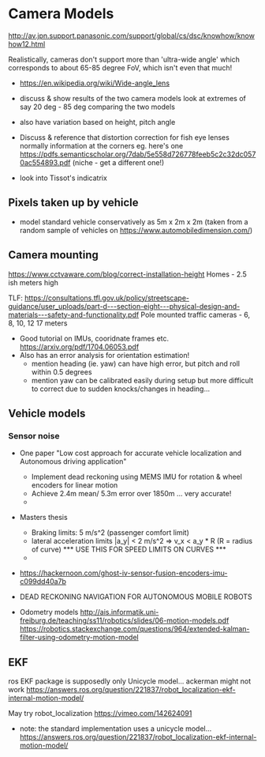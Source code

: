 #




# Camera Models

http://av.jpn.support.panasonic.com/support/global/cs/dsc/knowhow/knowhow12.html

Realistically, cameras don't support more than 'ultra-wide angle' which corresponds to about 65-85 degree FoV, which isn't even that much! 
* https://en.wikipedia.org/wiki/Wide-angle_lens

* discuss & show results of the two camera models look at extremes of say 20 deg - 85 deg comparing the two models
* also have variation based on height, pitch angle

* Discuss & reference that distortion correction for fish eye lenses normally information at the corners
eg. here's one https://pdfs.semanticscholar.org/7dab/5e558d726778feeb5c2c32dc0570ac554893.pdf (niche - get a different one!)


* look into Tissot's indicatrix

## Pixels taken up by vehicle
* model standard vehicle conservatively as 5m x 2m x 2m (taken from a random sample of vehicles on https://www.automobiledimension.com/)



## Camera mounting
https://www.cctvaware.com/blog/correct-installation-height
Homes - 2.5 ish meters high

TLF: https://consultations.tfl.gov.uk/policy/streetscape-guidance/user_uploads/part-d---section-eight---physical-design-and-materials---safety-and-functionality.pdf
Pole mounted traffic cameras - 6, 8, 10, 12 17 meters

* Good tutorial on IMUs, cooridnate frames etc.
https://arxiv.org/pdf/1704.06053.pdf
* Also has an error analysis for orientation estimation!
  * mention heading (ie. yaw) can have high error, but pitch and roll within 0.5 degrees 
  * mention yaw can be calibrated easily during setup but more difficult to correct due to sudden knocks/changes in heading...

## Vehicle models

### Sensor noise
* One paper "Low cost approach for accurate vehicle localization and Autonomous driving application"
  * Implement dead reckoning using MEMS IMU for rotation & wheel encoders for linear motion
  * Achieve 2.4m mean/ 5.3m error over 1850m ... very accurate!
  * 
* Masters thesis
  * Braking limits: 5 m/s^2 (passenger comfort limit)
  * lateral acceleration limits |a_y| < 2 m/s^2 => v_x < a_y * R (R = radius of curve) *** USE THIS FOR SPEED LIMITS ON CURVES *** 
  * 

* https://hackernoon.com/ghost-iv-sensor-fusion-encoders-imu-c099dd40a7b
* DEAD RECKONING NAVIGATION FOR AUTONOMOUS MOBILE ROBOTS 

* Odometry models
http://ais.informatik.uni-freiburg.de/teaching/ss11/robotics/slides/06-motion-models.pdf
https://robotics.stackexchange.com/questions/964/extended-kalman-filter-using-odometry-motion-model

## EKF
ros EKF package is supposedly only Unicycle model... ackerman might not work
https://answers.ros.org/question/221837/robot_localization-ekf-internal-motion-model/

May try robot_localization
https://vimeo.com/142624091

* note: the standard implementation uses a unicycle model...
https://answers.ros.org/question/221837/robot_localization-ekf-internal-motion-model/


